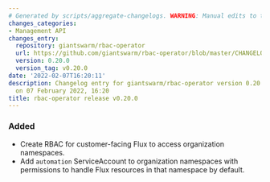 ```yaml
---
# Generated by scripts/aggregate-changelogs. WARNING: Manual edits to this files will be overwritten.
changes_categories:
- Management API
changes_entry:
  repository: giantswarm/rbac-operator
  url: https://github.com/giantswarm/rbac-operator/blob/master/CHANGELOG.md#0200---2022-02-07
  version: 0.20.0
  version_tag: v0.20.0
date: '2022-02-07T16:20:11'
description: Changelog entry for giantswarm/rbac-operator version 0.20.0, published
  on 07 February 2022, 16:20
title: rbac-operator release v0.20.0
---
```


### Added
- Create RBAC for customer-facing Flux to access organization namespaces.
- Add `automation` ServiceAccount to organization namespaces with permissions to handle Flux resources in that namespace by default.

